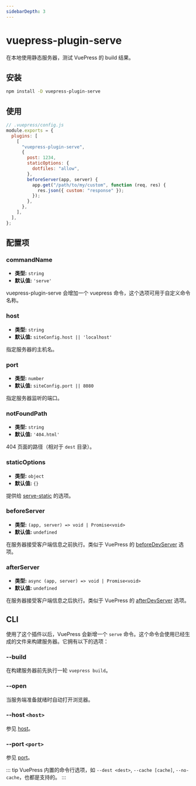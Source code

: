 ```yaml
---
sidebarDepth: 3
---
```


# vuepress-plugin-serve <GitHubLink repo="vuepress/vuepress-community"/>

在本地使用静态服务器，测试 VuePress 的 build 结果。

## 安装

```sh
npm install -D vuepress-plugin-serve
```

## 使用

```js
// .vuepress/config.js
module.exports = {
  plugins: [
    [
      "vuepress-plugin-serve",
      {
        post: 1234,
        staticOptions: {
          dotfiles: "allow",
        },
        beforeServer(app, server) {
          app.get("/path/to/my/custom", function (req, res) {
            res.json({ custom: "response" });
          });
        },
      },
    ],
  ],
};
```

## 配置项

### commandName

- **类型:** `string`
- **默认值:** `'serve'`

vuepress-plugin-serve 会增加一个 vuepress 命令，这个选项可用于自定义命令名称。

### host

- **类型:** `string`
- **默认值:** `siteConfig.host || 'localhost'`

指定服务器的主机名。

### port

- **类型:** `number`
- **默认值:** `siteConfig.port || 8080`

指定服务器监听的端口。

### notFoundPath

- **类型:** `string`
- **默认值:** `'404.html'`

404 页面的路径（相对于 `dest` 目录）。

### staticOptions

- **类型:** `object`
- **默认值:** `{}`

提供给 [serve-static](https://github.com/expressjs/serve-static#servestaticroot-options) 的选项。

### beforeServer

- **类型:** `(app, server) => void | Promise<void>`
- **默认值:** `undefined`

在服务器接受客户端信息之前执行。类似于 VuePress 的 [beforeDevServer](https://vuepress.vuejs.org/zh/plugin/option-api.html#beforedevserver) 选项。

### afterServer

- **类型:** `async (app, server) => void | Promise<void>`
- **默认值:** `undefined`

在服务器接受客户端信息之后执行。类似于 VuePress 的 [afterDevServer](https://vuepress.vuejs.org/zh/plugin/option-api.html#afterdevserver) 选项。

## CLI

使用了这个插件以后，VuePress 会新增一个 `serve` 命令。这个命令会使用已经生成的文件来构建服务器。它拥有以下的选项：

### --build

在构建服务器前先执行一轮 `vuepress build`。

### --open

当服务端准备就绪时自动打开浏览器。

### --host `<host>`

参见 [host](#host)。

### --port `<port>`

参见 [port](#port)。

::: tip
VuePress 内置的命令行选项，如 `--dest <dest>`, `--cache [cache]`, `--no-cache`，也都是支持的。
:::
